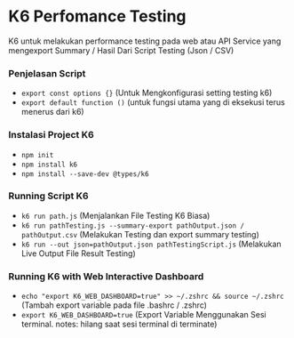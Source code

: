 # K6 Perfomance Testing

<p>K6 untuk melakukan performance testing pada web atau API Service yang mengexport Summary / Hasil Dari Script Testing (Json / CSV)</p>

### Penjelasan Script

- `export const options {}` (Untuk Mengkonfigurasi setting testing k6)
- `export default function ()` (untuk fungsi utama yang di eksekusi terus menerus dari k6)

### Instalasi Project K6

- `npm init`
- `npm install k6`
- `npm install --save-dev @types/k6`

### Running Script K6

- `k6 run path.js` (Menjalankan File Testing K6 Biasa)
- `k6 run pathTesting.js --summary-export pathOutput.json / pathOutput.csv` (Melakukan Testing dan export summary testing)
- `k6 run --out json=pathOutput.json pathTestingScript.js` (Melakukan Live Output File Result Testing)

### Running K6 with Web Interactive Dashboard

- `echo "export K6_WEB_DASHBOARD=true" >> ~/.zshrc && source ~/.zshrc` (Tambah export variable pada file .bashrc / .zshrc)
- `export K6_WEB_DASHBOARD=true` (Export Variable Menggunakan Sesi terminal. notes: hilang saat sesi terminal di terminate)

